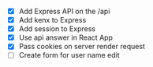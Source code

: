 - [x] Add Express API on the /api
- [x] Add kenx to Express
- [x] Add session to Express
- [x] Use api answer in React App
- [x] Pass cookies on server render request
- [ ] Create form for user name edit
